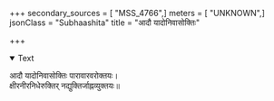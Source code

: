 +++
secondary_sources = [ "MSS_4766",]
meters = [ "UNKNOWN",]
jsonClass = "Subhaashita"
title = "आदौ यादोनिवासोक्तिः"

+++

<details open><summary>Text</summary>

आदौ यादोनिवासोक्तिः पारावारवरोक्तयः।  
क्षीरनीरनिधेरुक्तिर् नद्युक्तिर्जाह्नव्युक्तयः॥
</details>
